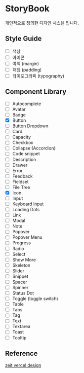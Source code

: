 # StoryBook

개인적으로 정의한 디자인 시스템 입니다.

## Style Guide

- [ ] 색상
- [ ] 아이콘
- [ ] 여백 (margin)
- [ ] 패딩 (padding)
- [ ] 타이포그라피 (typography)

## Component Library

- [ ] Autocomplete
- [ ] Avatar
- [ ] Badge
- [x] Button
- [ ] Button Dropdown
- [ ] Card
- [ ] Capacity
- [ ] Checkbox
- [ ] Collapse (Accordion)
- [ ] Code snippet
- [ ] Description
- [ ] Drawer
- [ ] Error
- [ ] Feedback
- [ ] Fieldset
- [ ] File Tree
- [x] Icon
- [ ] Input
- [ ] Keyboard Input
- [ ] Loading Dots
- [ ] Link
- [ ] Modal
- [ ] Note
- [ ] Popover
- [ ] Popover Menu
- [ ] Progress
- [ ] Radio
- [ ] Select
- [ ] Show More
- [ ] Skeleton
- [ ] Slider
- [ ] Snippet
- [ ] Spacer
- [ ] Spinner
- [ ] Status Dot
- [ ] Toggle (toggle switch)
- [ ] Table
- [ ] Tabs
- [ ] Tag
- [ ] Text
- [ ] Textarea
- [ ] Toast
- [ ] Tooltip

## Reference

[zeit vercel design](https://vercel.com/design/autocomplete)
